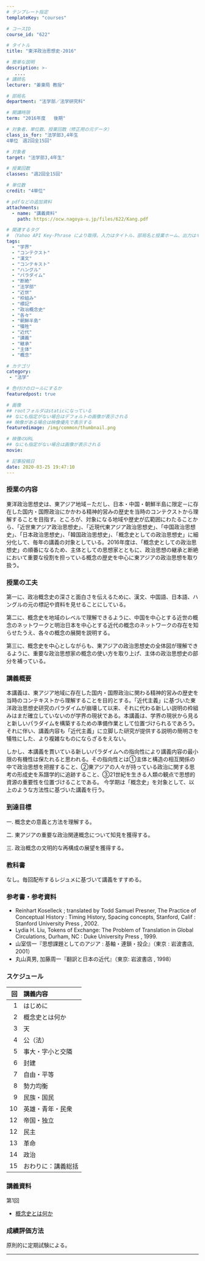 ```yaml
---
# テンプレート指定
templateKey: "courses"

# コースID
course_id: "622"

# タイトル
title: "東洋政治思想史-2016"

# 簡単な説明
description: >-
   ....
# 講師名
lecturer: "姜東局 教授"

# 部局名
department: "法学部／法学研究科"

# 開講時限
term: "2016年度	後期"

# 対象者、単位数、授業回数（修正用の元データ）
class_is_for: "法学部3,4年生
4単位　週2回全15回"

# 対象者
target: "法学部3,4年生"

# 授業回数
classes: "週2回全15回"

# 単位数
credit: "4単位"

# pdfなどの追加資料
attachments:
  - name: "講義資料" 
    path: https://ocw.nagoya-u.jp/files/622/Kang.pdf

# 関連するタグ
# （Yahoo API Key-Phrase により取得。入力はタイトル、部局名と授業ホーム、出力はキーフレーズ（tags））
tags:
  - "学界"
  - "コンテクスト"
  - "漢文"
  - "コンテキスト"
  - "ハングル"
  - "パラダイム"
  - "断絶"
  - "法学部"
  - "近世"
  - "枠組み"
  - "標記"
  - "政冶概念史"
  - "各々"
  - "朝鮮半島"
  - "犠牲"
  - "近代"
  - "講義"
  - "継承"
  - "主体"
  - "概念"

# カテゴリ
category:
 - "法学"

# 色付けのロールにするか
featuredpost: true

# 画像
## rootフォルダはstaticになっている
## なにも指定がない場合はデフォルトの画像が表示される
## 映像がある場合は映像優先で表示する
featuredimage: /img/common/thumbnail.png

# 映像のURL
## なにも指定がない場合は画像が表示される
movie: 

# 記事投稿日
date: 2020-03-25 19:47:10
---
```


### 授業の内容

東洋政治思想史は、東アジア地域－ただし、日本・中国・朝鮮半島に限定－に存在した国内・国際政治にかかわる精神的営みの歴史を当時のコンテクストから理解することを目指す。ところが、対象になる地域や歴史が広範囲にわたることから、「近世東アジア政治思想史」、「近現代東アジア政治思想史」、「中国政治思想史」、「日本政治思想史」、「韓国政治思想史」、「概念史としての政治思想史」に細分化して、毎年の講義の対象としている。2016年度は、「概念史としての政治思想史」の順番になるため、主体としての思想家とともに、政治思想の継承と断絶において重要な役割を担っている概念の歴史を中心に東アジアの政治思想を取り扱う。


### 授業の工夫

第一に、政冶概念史の深さと面白さを伝えるために、漢文、中国語、日本語、ハングルの元の標記や資料を見せることにしている。

第二に、概念史を地域のレベルで理解できるように、中国を中心とする近世の概念のネットワークと明治日本を中心とする近代の概念のネットワークの存在を知らせたうえ、各々の概念の展開を説明する。 

第三に、概念史を中心としながらも、東アジアの政治思想史の全体図が理解できるように、重要な政治思想家の概念の使い方を取り上げ、主体の政治思想史の部分を補っている。





### 講義概要

本講義は、東アジア地域に存在した国内・国際政治に関わる精神的営みの歴史を当時のコンテキストから理解することを目的とする。「近代主義」に基づいた東洋政治思想史研究のパラダイムが崩壊して以来、それに代わる新しい説明の枠組みはまだ確立していないのが学界の現状である。本講義は、学界の現状から見ると新しいパラダイムを構築するための準備作業として位置づけられるであろう。それに伴い、講義内容も「近代主義」に立脚した研究が提供する説明の簡明さを犠牲にした、より複雑なものにならざるをえない。

しかし、本講義を貫いている新しいパラダイムへの指向性により講義内容の最小限の有機性は保たれると思われる。その指向性とは①主体と構造の相互関係の中で政治思想を把握すること、②東アジアの人々が持っている政治に関する思考の形成史を系譜学的に追跡すること、③21世紀を生きる人類の観点で思想的資源の重要性を位置づけることである。
今学期は「概念史」を対象として、以上のような方法性に基づいた講義を行う。

### 到達目標

一. 概念史の意義と方法を理解する。  

二. 東アジアの重要な政治関連概念について知見を獲得する。  

三. 政治概念の文明的な再構成の展望を獲得する。

### 教科書

なし。毎回配布するレジュメに基づいて講義をすすめる。

### 参考書・参考資料

* Reinhart Koselleck ; translated by Todd Samuel Presner, The Practice of Conceptual History : Timing History, Spacing concepts, Stanford, Calif : Stanford University Press , 2002.
* Lydia H. Liu, Tokens of Exchange: The Problem of Translation in Global Circulations, Durham, NC : Duke University Press , 1999.
* 山室信一『思想課題としてのアジア : 基軸・連鎖・投企』（東京 : 岩波書店, 2001）
* 丸山真男, 加藤周一『翻訳と日本の近代』（東京: 岩波書店 , 1998）





### スケジュール

|回  | 講義内容     |
|--:|:---------|
|1  | はじめに     |
|2  | 概念史とは何か  |
|3  | 天        |
|4  | 公（法）     |
|5  | 事大・字小と交隣 |
|6  | 封建       |
|7  | 自由・平等    |
|8  | 勢力均衡     |
|9  | 民族・国民    |
|10 | 英雄・青年・民衆 |
|12 | 帝国・独立    |
|12 | 民主       |
|13 | 革命       |
|14 | 政治       |
|15 | おわりに：講義総括|


### 講義資料

第1回

- [概念史とは何か](https://ocw.nagoya-u.jp/files/622/Kang.pdf) 





### 成績評価方法

原則的に定期試験による。





-----